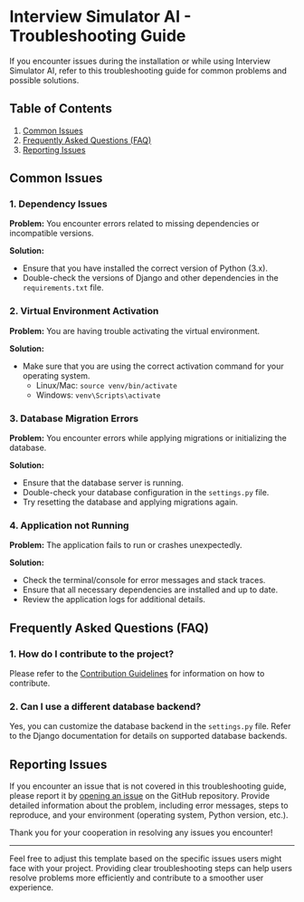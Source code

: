 

# Interview Simulator AI - Troubleshooting Guide

If you encounter issues during the installation or while using Interview Simulator AI, refer to this troubleshooting guide for common problems and possible solutions.

## Table of Contents

1. [Common Issues](#common-issues)
2. [Frequently Asked Questions (FAQ)](#frequently-asked-questions-faq)
3. [Reporting Issues](#reporting-issues)

## Common Issues

### 1. **Dependency Issues**

**Problem:**
You encounter errors related to missing dependencies or incompatible versions.

**Solution:**
- Ensure that you have installed the correct version of Python (3.x).
- Double-check the versions of Django and other dependencies in the `requirements.txt` file.

### 2. **Virtual Environment Activation**

**Problem:**
You are having trouble activating the virtual environment.

**Solution:**
- Make sure that you are using the correct activation command for your operating system.
  - Linux/Mac: `source venv/bin/activate`
  - Windows: `venv\Scripts\activate`

### 3. **Database Migration Errors**

**Problem:**
You encounter errors while applying migrations or initializing the database.

**Solution:**
- Ensure that the database server is running.
- Double-check your database configuration in the `settings.py` file.
- Try resetting the database and applying migrations again.

### 4. **Application not Running**

**Problem:**
The application fails to run or crashes unexpectedly.

**Solution:**
- Check the terminal/console for error messages and stack traces.
- Ensure that all necessary dependencies are installed and up to date.
- Review the application logs for additional details.

## Frequently Asked Questions (FAQ)

### 1. **How do I contribute to the project?**

Please refer to the [Contribution Guidelines](CONTRIBUTING.md) for information on how to contribute.

### 2. **Can I use a different database backend?**

Yes, you can customize the database backend in the `settings.py` file. Refer to the Django documentation for details on supported database backends.

## Reporting Issues

If you encounter an issue that is not covered in this troubleshooting guide, please report it by [opening an issue](https://github.com/your-username/Interview-Ai/issues) on the GitHub repository. Provide detailed information about the problem, including error messages, steps to reproduce, and your environment (operating system, Python version, etc.).

Thank you for your cooperation in resolving any issues you encounter!

---

Feel free to adjust this template based on the specific issues users might face with your project. Providing clear troubleshooting steps can help users resolve problems more efficiently and contribute to a smoother user experience.

